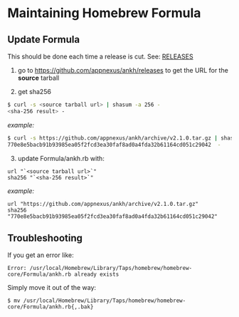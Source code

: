 # Maintaining Homebrew Formula

## Update Formula

This should be done each time a release is cut. See: [RELEASES](../RELEASES.md)

1. go to https://github.com/appnexus/ankh/releases to get the URL for the **source** tarball

2. get sha256

```sh
$ curl -s <source tarball url> | shasum -a 256 -
<sha-256 result> -
```

*example:*

```sh
$ curl -s https://github.com/appnexus/ankh/archive/v2.1.0.tar.gz | shasum -a 256 -
770e8e5bacb91b93985ea05f2fcd3ea30faf8ad0a4fda32b61164cd051c29042  -
```

3. update Formula/ankh.rb with:

```
url "`<source tarball url>`"
sha256 "`<sha-256 result>`"
```

*example:*

```
url "https://github.com/appnexus/ankh/archive/v2.1.0.tar.gz"
sha256 "770e8e5bacb91b93985ea05f2fcd3ea30faf8ad0a4fda32b61164cd051c29042"
```

## Troubleshooting

If you get an error like:

```
Error: /usr/local/Homebrew/Library/Taps/homebrew/homebrew-core/Formula/ankh.rb already exists
```

Simply move it out of the way:

```
$ mv /usr/local/Homebrew/Library/Taps/homebrew/homebrew-core/Formula/ankh.rb{,.bak}
```
